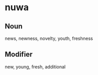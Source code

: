 nuwa
===

Noun
---

news, newness, novelty, youth, freshness

Modifier
---

new, young, fresh, additional